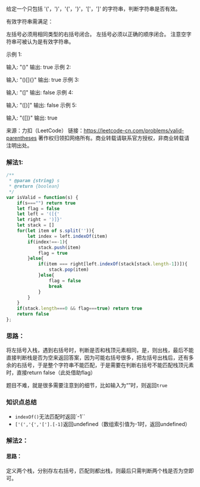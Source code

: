 给定一个只包括 '('，')'，'{'，'}'，'['，']' 的字符串，判断字符串是否有效。

有效字符串需满足：

左括号必须用相同类型的右括号闭合。
左括号必须以正确的顺序闭合。
注意空字符串可被认为是有效字符串。

示例 1:

输入: "()"
输出: true
示例 2:

输入: "()[]{}"
输出: true
示例 3:

输入: "(]"
输出: false
示例 4:

输入: "([)]"
输出: false
示例 5:

输入: "{[]}"
输出: true

来源：力扣（LeetCode）
链接：https://leetcode-cn.com/problems/valid-parentheses
著作权归领扣网络所有。商业转载请联系官方授权，非商业转载请注明出处。

### 解法1:

```js
/**
 * @param {string} s
 * @return {boolean}
 */
var isValid = function(s) {
    if(s==="") return true
    let flag = false
    let left = '([{'
    let right = ')]}'
    let stack = []
    for(let item of s.split('')){
        let index = left.indexOf(item)
        if(index!==-1){
            stack.push(item)
            flag = true
        }else{
            if(item === right[left.indexOf(stack[stack.length-1])]){
                stack.pop(item)
            }else{
                flag = false
                break
            }
        }
    }
    if(stack.length===0 && flag===true) return true
    return false
};
```

### 思路：

将左括号入栈，遇到右括号时，判断是否和栈顶元素相同，是，则出栈，最后不能直接判断栈是否为空来返回答案，因为可能右括号很多，把左括号出栈后，还有多余的右括号，于是整个字符串不能匹配，于是需要在判断右括号不能匹配栈顶元素时，直接return false（此处借助flag）

题目不难，就是很多需要注意到的细节，比如输入为“”时，则返回`true`

### 知识点总结

- `indexOf()`无法匹配时返回`-1``
- `['(','{','['].[-1]`返回undefined（数组索引值为-1时，返回undefined）

### 解法2：



#### 思路：

定义两个栈，分别存左右括号，匹配则都出栈，则最后只需判断两个栈是否为空即可。